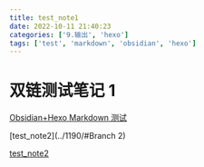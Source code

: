 ```yaml
---
title: test_note1
date: 2022-10-11 21:40:23
categories: ['9.输出', 'hexo']
tags: ['test', 'markdown', 'obsidian', 'hexo']
---
```


# 双链测试笔记 1

[Obsidian+Hexo Markdown 测试](../1188/#公式)

[test_note2](../1190/#Branch 2)

[test_note2](../1192)
